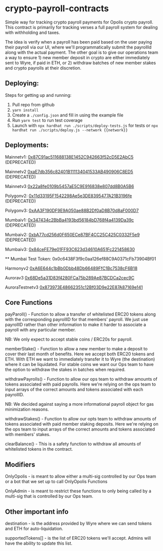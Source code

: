 # crypto-payroll-contracts

Simple way for tracking crypto payroll payments for Opolis crypto payroll. This contract is primarily for tracking verses a full payroll system for dealing with withholding and taxes.

The idea is verify when a payroll has been paid based on the user paying their payroll via our UI, where we'll programmatically submit the payrollId along with the actual payment. The other goal is to give our operations team a way to ensure 1) new member deposit in crypto are either immediately sent to Wyre, if paid in ETH, or 2) withdraw batches of new member stakes and crypto payrolls at their discretion.

## Deploying:

Steps for getting up and running:

1. Pull repo from github
2. `yarn install`
3. Create a `./config.json` and fill in using the example file
4. Run `yarn test` to run test coverage
5. Launch with `npx hardhat run ./scripts/deploy-tests.js` for tests or `npx hardhat run ./scripts/deploy.js --network {{network}}`

## Deployments:

Mainnetv1: [0x87C91ac511688138E1452C942663f52cD5E2AbC5](https://etherscan.io/address/0x87C91ac511688138E1452C942663f52cD5E2AbC5) (DEPRECATED)

Mainnetv2 [0xaE7db356c82401B111134041533AB490906C8ED5](https://etherscan.io/address/0xaE7db356c82401B111134041533AB490906C8ED5) (DEPRECATED)

Mainnetv3 [0x22a8fe0109b5457aE5C9E916838e807dd8B0A5B6](https://etherscan.io/address/0x22a8fe0109b5457aE5C9E916838e807dd8B0A5B6)

Polygonv2: [0x11d33195F1542298Ae5e3DE8395477A21B3196fe](https://polygonscan.com/address/0x11d33195F1542298Ae5e3DE8395477A21B3196fe) (DEPRECATED)

Polygonv3: [0xAA3F190DF9E9A050ae88B2Df0aD8B70d8aF000D7](https://polygonscan.com/address/0xAA3F190DF9E9A050ae88B2Df0aD8B70d8aF000D7)

Mumbaiv1: [0x347434c2BbBa4193bd56184bD768f4a4139Da39c](https://mumbai.polygonscan.com/address/0x347434c2BbBa4193bd56184bD768f4a4139Da39c) (DEPRECATED)

Mumbaiv2: [0xbA77cd256d0F650ECe87BF4CC25C425C0332F5e9](https://mumbai.polygonscan.com/address/0xbA77cd256d0F650ECe87BF4CC25C425C0332F5e9) (DEPRECATED)

Mumbaiv3: [0x84ceFE79e01FF93C623d34610A651Fc221458630](https://mumbai.polygonscan.com/address/0x84ceFE79e01FF93C623d34610A651Fc221458630)

\*\* Mumbai Test Token: 0x0c6438F3f9c0aa126ef88C9A0371cFb73904Bf01

Harmonyv2 [0xA6E644c1bBb0Dbb48Db66489FfC1Bc7538cF6B18](https://explorer.harmony.one/address/0xA6E644c1bBb0Dbb48Db66489FfC1Bc7538cF6B18#code)

Aurorav3 [0x68De5a31D83f4280FCa75b289Ae87BCDCa2cec9C](https://explorer.aurora.dev/address/0x68De5a31D83f4280FCa75b289Ae87BCDCa2cec9C)

AuroraTestnetv3 [0x873973E48662351c12Bf03D9e22E87A87169e141](https://explorer.testnet.aurora.dev/address/0x873973E48662351c12Bf03D9e22E87A87169e141)

## Core Functions

payParoll() - Function to allow a transfer of whitelisted ERC20 tokens along with the corresponding payrollID for that members' payroll. We just use payrollID rather than other information to make it harder to associate a payroll with any particular member.

NB: We only expect to accept stable coins / ERC20s for payroll.

memberStake() - Function to allow a new member to make a deposit to cover their last month of benefits. Here we accept both ERC20 tokens and ETH. With ETH we want to immediately transfer it to Wyre (the destination) where it can be liquidated. For stable coins we want our Ops team to have the option to withdraw the stakes in batches when required.

withdrawPayrolls() - Function to allow our ops team to withdraw amounts of tokens associated with paid payrolls. Here we're relying on the ops team to input arrays of the correct amounts and tokens associated with each payrollID.

NB: We decided against saying a more informational payroll object for gas minimization reasons.

withdrawStakes() - Function to allow our opts team to withdraw amounts of tokens associated with paid member staking deposits. Here we're relying on the ops team to input arrays of the correct amounts and tokens associated with members' stakes.

clearBalance() - This is a safety function to withdraw all amounts of whitelisted tokens in the contract.

## Modifiers

OnlyOpolis - is meant to allow either a multi-sig controlled by our Ops team or a bot that we set up to call OnlyOpolis Functions

OnlyAdmin - is meant to restrict these functions to only being called by a multi-sig that is controlled by our Ops team.

## Other important info

destination - is the address provided by Wyre where we can send tokens and ETH for auto-liquidation.

supportedTokens[] - is the list of ERC20 tokens we'll accept. Admins will have the ability to update this list.
